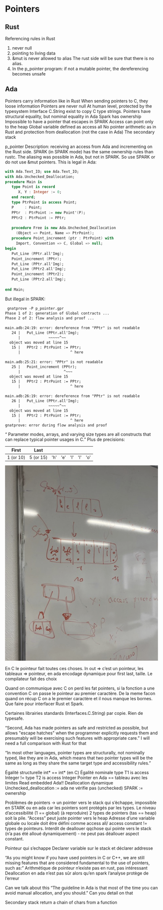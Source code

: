 # Pointers


## Rust

Referencing rules in Rust
1. never null
2. pointing to living data 
3. &mut is never allowed to alias
The rust side will be sure that there is no alias.
1. In the p_pointer program: if not a mutable pointer, the dereferencing becomes unsafe


## Ada
Pointers carry information like in Rust
When sending pointers to C, they loose information
Pointers are never null
At human level, protected by the typesystem
Interface C.String exist to copy C type strings.
Pointers have structural equality, but nominal equality in Ada
Spark has ownership
Impossible to have a pointer that escapes in SPARK
Access can point only to the heap
Global variable defined as access all
No pointer arithmetic as in Rust and protection from deallocation (not the case in Ada)
The secondary stack


p_pointer
	Description: receiving an access from Ada and incrementing on the Rust side. SPARK (in SPARK mode) has the same ownership rules than rustc.
The aliasing was possible in Ada, but not in SPARK. So use SPARK or do not use &mut pointers. This is legal in Ada:

```Ada
with Ada.Text_IO; use Ada.Text_IO;
with Ada.Unchecked_Deallocation;
procedure Main is
   type Point is record
      X, Y : Integer := 0;
   end record;
   type PtrPoint is access Point;
   P     : Point;
   PPtr  : PtrPoint := new Point'(P);
   PPtr2 : PtrPoint := PPtr;

   procedure Free is new Ada.Unchecked_Deallocation
     (Object => Point, Name => PtrPoint);
   procedure Point_increment (ptr : PtrPoint) with
     Import, Convention => C, Global => null;
begin
   Put_Line (PPtr.all'Img);
   Point_increment (PPtr);
   Put_Line (PPtr.all'Img);
   Put_Line (PPtr2.all'Img);
   Point_increment (PPtr2);
   Put_Line (PPtr2.all'Img);

end Main;
```
But illegal in SPARK:
```terminal
 gnatprove -P p_pointer.gpr 
Phase 1 of 2: generation of Global contracts ...
Phase 2 of 2: flow analysis and proof ...

main.adb:24:19: error: dereference from "PPtr" is not readable
   24 |   Put_Line (PPtr.all'Img);
      |             ~~~~~^~~
  object was moved at line 15
   15 |   PPtr2 : PtrPoint := PPtr;
      |                       ^ here

main.adb:25:21: error: "PPtr" is not readable
   25 |   Point_increment (PPtr);
      |                    ^~~~
  object was moved at line 15
   15 |   PPtr2 : PtrPoint := PPtr;
      |                       ^ here

main.adb:26:19: error: dereference from "PPtr" is not readable
   26 |   Put_Line (PPtr.all'Img);
      |             ~~~~~^~~
  object was moved at line 15
   15 |   PPtr2 : PtrPoint := PPtr;
      |                       ^ here
gnatprove: error during flow analysis and proof
```

“ Parameter modes, arrays, and varying size types are all constructs that can replace typical pointer usages in C.”
Plus de precisions:

| First     | Last      |     |     |     |     |     |
| --------- | --------- | --- | --- | --- | --- | --- |
| 1 (or 10) | 5 (or 15) | 'h' | 'e' | 'l' | 'l' | 'o' |


![](../Appendix/ada_pointers.png)

En C le pointeur fait toutes ces choses. In out ⇒ c’est un pointeur, les tableaux ⇒ pointeur, en ada encodage dynamique pour first last, taille. Le compilateur fait des choix




Quand on communique avec C on perd les fat pointers, si la fonction a une convention C on passe le pointeur au premier caractère. De la meme facon quand on récup C on a le premier caractère et il nous manque les bornes.
Que faire pour interfacer Rust et Spark.


Certaines librairies standards (Interfaces.C.String) par copie. Rien de typesafe.

“Second, Ada has made pointers as safe and restricted as possible, but allows "escape hatches" when the programmer explicitly requests them and presumably will be exercising such features with appropriate care.” I will need a full comparison with Rust for that

“In most other languages, pointer types are structurally, not nominally typed, like they are in Ada, which means that two pointer types will be the same as long as they share the same target type and accessibility rules.”

Égalité structurelle int* == int* (en C)
Égalité nominale type T1 is access Integer != type T2 is access Integer
Pointer en Ada == tableau avec les limites
Read embedded Ada!!
Deallocation dynamique
Unchecked_deallocation := ada ne vérifie pas (unchecked)
SPARK := ownership

Problèmes de pointers → un pointer vers le stack qui s’échappe, impossible en STARK ou en ada car les pointers sont protégés par les types.
Le niveau d’accessibilité (1 == global) 
(à reproduire)
2 types de pointers (tas == heap) soit la pile. “Access” peut juste pointer vers le heap
Adresse d’une variable globale ou locale doit être défini comme access all/ access constant
!= types de pointeurs. Interdit de deallouer qqchose qui pointe vers le stack (n’a pas été alloué dynamiquement) - ne peut pas déallouer aspect constant.

Pointeur qui s’echappe 
Declarer variable sur le stack et déclarer addresse

“As you might know if you have used pointers in C or C++, we are still missing features that are considered fundamental to the use of pointers, such as:”
Arithmétique de pointeur n’existe pas en rust, pas intéressant
Deallocation en ada n’est pas sûr alors qu’en spark l’analyse protège de l’erreur

Can we talk about this “The guideline in Ada is that most of the time you can avoid manual allocation, and you should.” Can you detail on that 

Secondary stack return a chain of chars from a function
